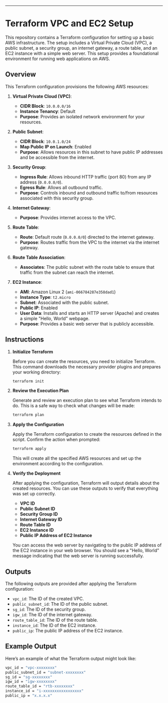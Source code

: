 ---

# Terraform VPC and EC2 Setup

This repository contains a Terraform configuration for setting up a basic AWS infrastructure. The setup includes a Virtual Private Cloud (VPC), a public subnet, a security group, an internet gateway, a route table, and an EC2 instance with a simple web server. This setup provides a foundational environment for running web applications on AWS.

## Overview

This Terraform configuration provisions the following AWS resources:

1. **Virtual Private Cloud (VPC)**:

   - **CIDR Block**: `10.0.0.0/16`
   - **Instance Tenancy**: Default
   - **Purpose**: Provides an isolated network environment for your resources.

2. **Public Subnet**:

   - **CIDR Block**: `10.0.1.0/24`
   - **Map Public IP on Launch**: Enabled
   - **Purpose**: Allows resources in this subnet to have public IP addresses and be accessible from the internet.

3. **Security Group**:

   - **Ingress Rule**: Allows inbound HTTP traffic (port 80) from any IP address (`0.0.0.0/0`).
   - **Egress Rule**: Allows all outbound traffic.
   - **Purpose**: Controls inbound and outbound traffic to/from resources associated with this security group.

4. **Internet Gateway**:

   - **Purpose**: Provides internet access to the VPC.

5. **Route Table**:

   - **Route**: Default route (`0.0.0.0/0`) directed to the internet gateway.
   - **Purpose**: Routes traffic from the VPC to the internet via the internet gateway.

6. **Route Table Association**:

   - **Associates**: The public subnet with the route table to ensure that traffic from the subnet can reach the internet.

7. **EC2 Instance**:
   - **AMI**: Amazon Linux 2 (`ami-066784287e358dad1`)
   - **Instance Type**: `t2.micro`
   - **Subnet**: Associated with the public subnet.
   - **Public IP**: Enabled
   - **User Data**: Installs and starts an HTTP server (Apache) and creates a simple "Hello, World" webpage.
   - **Purpose**: Provides a basic web server that is publicly accessible.

## Instructions

1. **Initialize Terraform**

   Before you can create the resources, you need to initialize Terraform. This command downloads the necessary provider plugins and prepares your working directory:

   ```sh
   terraform init
   ```

2. **Review the Execution Plan**

   Generate and review an execution plan to see what Terraform intends to do. This is a safe way to check what changes will be made:

   ```sh
   terraform plan
   ```

3. **Apply the Configuration**

   Apply the Terraform configuration to create the resources defined in the script. Confirm the action when prompted:

   ```sh
   terraform apply
   ```

   This will create all the specified AWS resources and set up the environment according to the configuration.

4. **Verify the Deployment**

   After applying the configuration, Terraform will output details about the created resources. You can use these outputs to verify that everything was set up correctly.

   - **VPC ID**
   - **Public Subnet ID**
   - **Security Group ID**
   - **Internet Gateway ID**
   - **Route Table ID**
   - **EC2 Instance ID**
   - **Public IP Address of EC2 Instance**

   You can access the web server by navigating to the public IP address of the EC2 instance in your web browser. You should see a "Hello, World" message indicating that the web server is running successfully.

## Outputs

The following outputs are provided after applying the Terraform configuration:

- `vpc_id`: The ID of the created VPC.
- `public_subnet_id`: The ID of the public subnet.
- `sg_id`: The ID of the security group.
- `igw_id`: The ID of the internet gateway.
- `route_table_id`: The ID of the route table.
- `instance_id`: The ID of the EC2 instance.
- `public_ip`: The public IP address of the EC2 instance.

## Example Output

Here’s an example of what the Terraform output might look like:

```sh
vpc_id = "vpc-xxxxxxxx"
public_subnet_id = "subnet-xxxxxxxx"
sg_id = "sg-xxxxxxxx"
igw_id = "igw-xxxxxxxx"
route_table_id = "rtb-xxxxxxxx"
instance_id = "i-xxxxxxxxxxxxxxxxx"
public_ip = "x.x.x.x"
```
